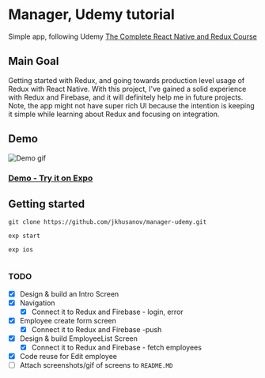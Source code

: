 # Manager, Udemy tutorial
Simple app, following Udemy [The Complete React Native and Redux Course](https://www.udemy.com/the-complete-react-native-and-redux-course/learn/v4/content)
## Main Goal
Getting started with Redux, and going towards production level usage of Redux with React Native. 
With this project, I've gained a solid experience with Redux and Firebase, and it will definitely help me in future projects. Note, the app might not have super rich UI because the intention is keeping it simple while learning about Redux and focusing on integration.
## Demo
![Demo gif]()

### [Demo - Try it on Expo]()


## Getting started

```
git clone https://github.com/jkhusanov/manager-udemy.git

exp start

exp ios


```

### TODO

- [x] Design & build an Intro Screen
- [x] Navigation
  - [x] Connect it to Redux  and Firebase - login, error
- [x] Employee create form screen
  - [x] Connect it to Redux and Firebase -push
- [x] Design & build EmployeeList Screen
  - [x] Connect it to Redux and Firebase - fetch employees
- [x] Code reuse for Edit employee
- [ ] Attach screenshots/gif of screens to `README.MD`